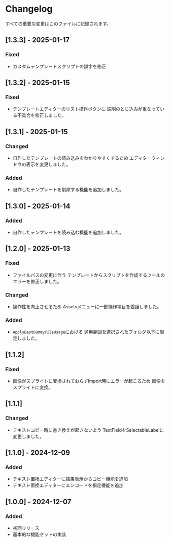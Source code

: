 # Changelog

すべての重要な変更はこのファイルに記録されます。

## [1.3.3] - 2025-01-17
### Fixed
- カスタムテンプレートスクリプトの誤字を修正

## [1.3.2] - 2025-01-15
### Fixed
- テンプレートエディターのリスト操作ボタンに
  説明のとじ込みが重なっている不具合を修正しました。

## [1.3.1] - 2025-01-15
### Changed
- 自作したテンプレートの読み込みをわかりやすくするため
  エディターウィンドウの表示を変更しました。
### Added
- 自作したテンプレートを削除する機能を追加しました。

## [1.3.0] - 2025-01-14
### Added
- 自作したテンプレートを読み込む機能を追加しました。

## [1.2.0] - 2025-01-13
### Fixed
- ファイルパスの変更に伴う
  テンプレートからスクリプトを作成するツールのエラーを修正しました。
### Changed
- 操作性を向上させるため
  Assetsメニューに一部操作項目を委譲しました。
### Added
- `ApplyBestDummyFileUsage`における
  適用範囲を選択されたフォルダ以下に限定しました。

## [1.1.2]
### Fixed
- 画像がスプライトに変換されておらずImport時にエラーが起こるため
  画像をスプライトに変換。

## [1.1.1]
### Changed
- テキストコピー時に書き換えが起きないよう
  TextFieldをSelectableLabelに変更しました。

## [1.1.0] - 2024-12-09
### Added
- テキスト置換エディターに結果表示からコピー機能を追加
- テキスト置換エディターにエンコードを指定機能を追加

## [1.0.0] - 2024-12-07
### Added
- 初回リリース
- 基本的な機能セットの実装

